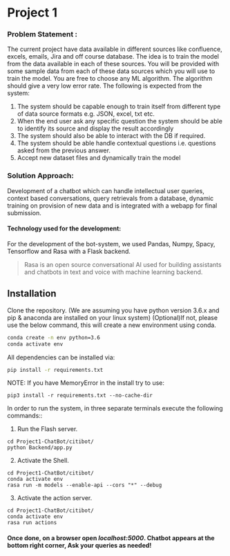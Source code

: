 # Project 1

### Problem Statement : 
The current project have data available in different sources like confluence, excels, emails, Jira and off course database. The idea is to train the model from the data available in each of these sources. You will be provided with some sample data from each of these data sources which you will use to train the model. You are free to choose any ML algorithm. The algorithm should give a very low error rate. The following is expected from the system:
 
1. The system should be capable enough to train itself from different type of data source formats e.g. JSON, excel, txt etc.
2. When the end user ask any specific question the system should be able to identify its source and display the result accordingly
3. The system should also be able to interact with the DB if required.
4. The system should be able handle contextual questions i.e. questions asked from the previous answer.
5. Accept new dataset files and dynamically train the model

### Solution Approach:
Development of a chatbot which can handle intellectual user queries, context based conversations, query retrievals from a database, dynamic training on provision of new data and is integrated with a webapp for final submission.

#### Technology used for the development:
For the development of the bot-system, we used Pandas, Numpy, Spacy, Tensorflow and Rasa with a Flask backend.
>Rasa is an open source conversational AI used for building assistants and chatbots in text and voice with machine learning backend.

## Installation

Clone the repository. (We are assuming you have python version 3.6.x and pip & anaconda are installed on your linux system)
(Optional)If not, please use the below command, this will create a new environment using conda.

```sh
conda create -n env python=3.6
conda activate env
```
All dependencies can be installed via:
```sh
pip install -r requirements.txt
```
NOTE: If you have MemoryError in the install try to use:
```
pip3 install -r requirements.txt --no-cache-dir
```
In order to run the system, in three separate terminals execute the following commands::
1. Run the Flash server.
```
cd Project1-ChatBot/citibot/
python Backend/app.py
```
2. Activate the Shell.
```
cd Project1-ChatBot/citibot/
conda activate env
rasa run -m models --enable-api --cors "*" --debug 
```
3. Activate the action server.
```
cd Project1-ChatBot/citibot/
conda activate env
rasa run actions
```
#### Once done, on a browser open *localhost:5000*. Chatbot appears at the bottom right corner, Ask your queries as needed!
